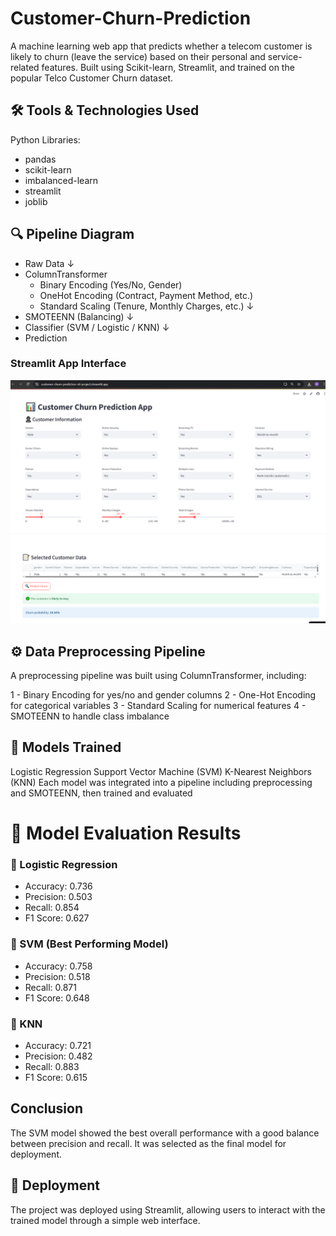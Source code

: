 # Customer-Churn-Prediction
A machine learning web app that predicts whether a telecom customer is likely to churn (leave the service) based on their personal and service-related features. Built using Scikit-learn, Streamlit, and trained on the popular Telco Customer Churn dataset.

## 🛠️ Tools & Technologies Used
Python
Libraries:
  - pandas
  - scikit-learn
  - imbalanced-learn
  - streamlit
  - joblib
  
## 🔍 Pipeline Diagram
- Raw Data
     ↓
- ColumnTransformer
   - Binary Encoding (Yes/No, Gender)
   - OneHot Encoding (Contract, Payment Method, etc.)
   - Standard Scaling (Tenure, Monthly Charges, etc.)
     ↓
- SMOTEENN (Balancing)
     ↓
- Classifier (SVM / Logistic / KNN)
     ↓
- Prediction


### Streamlit App Interface
![Chart showing accuracy comparison](img1.png)
![Chart showing accuracy comparison](img2.png)

## ⚙️ Data Preprocessing Pipeline
A preprocessing pipeline was built using ColumnTransformer, including:

1 - Binary Encoding for yes/no and gender columns
2 - One-Hot Encoding for categorical variables
3 - Standard Scaling for numerical features
4 - SMOTEENN to handle class imbalance

## 🤖 Models Trained
Logistic Regression
Support Vector Machine (SVM)
K-Nearest Neighbors (KNN)
Each model was integrated into a pipeline including preprocessing and SMOTEENN, then trained and evaluated

# 🧪 Model Evaluation Results
### 🔹 Logistic Regression
  - Accuracy: 0.736
  - Precision: 0.503
  - Recall: 0.854
  - F1 Score: 0.627

### 🔹 SVM (Best Performing Model)
  - Accuracy: 0.758
  - Precision: 0.518
  - Recall: 0.871
  - F1 Score: 0.648

### 🔹 KNN
  - Accuracy: 0.721
  - Precision: 0.482
  - Recall: 0.883
  - F1 Score: 0.615

## Conclusion
The SVM model showed the best overall performance with a good balance between precision and recall. It was selected as the final model for deployment.

## 🚀 Deployment
The project was deployed using Streamlit, allowing users to interact with the trained model through a simple web interface.



